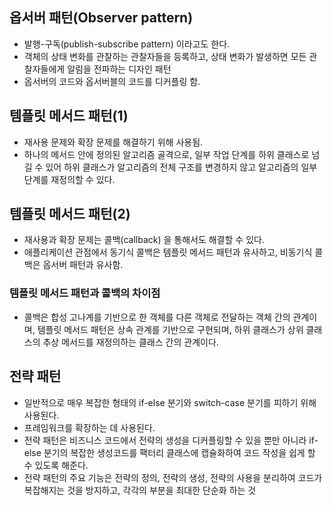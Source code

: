 ## 옵서버 패턴(Observer pattern)
- 발행-구독(publish-subscribe pattern) 이라고도 한다.
- 객체의 상태 변화를 관찰하는 관찰자들을 등록하고, 상태 변화가 발생하면 모든 관찰자들에게 알림을 전파하는 디자인 패턴
- 옵서버의 코드와 옵서버블의 코드를 디커플링 함.

## 템플릿 메서드 패턴(1)
- 재사용 문제와 확장 문제를 해결하기 위해 사용됨.
- 하나의 메서드 안에 정의된 알고리즘 골격으로, 일부 작업 단계를 하위 클래스로 넘길 수 있어 하위 클래스가 알고리즘의 전체 구조를 변경하지 않고 알고리즘의 일부 단계를 재정의할 수 있다.

## 템플릿 메서드 패턴(2)
- 재사용과 확장 문제는 콜백(callback) 을 통해서도 해결할 수 있다.
- 애플리케이션 관점에서 동기식 콜백은 템플릿 메서드 패턴과 유사하고, 비동기식 콜백은 옵서버 패턴과 유사함.

### 템플릿 메서드 패턴과 콜백의 차이점
- 콜백은 합성 고나계를 기반으로 한 객체를 다른 객체로 전달하는 객체 간의 관계이며, 템플릿 메서드 패턴은 상속 관계를 기반으로 구현되며, 하위 클래스가 상위 클래스의 추상 메서드를 재정의하는 클래스 간의 관계이다.

## 전략 패턴
- 일반적으로 매우 복잡한 형태의 if-else 분기와 switch-case 분기를 피하기 위해 사용된다.
- 프레임워크를 확장하는 데 사용된다.
- 전략 패턴은 비즈니스 코드에서 전략의 생성을 디커플링할 수 있을 뿐만 아니라 if-else 분기의 복잡한 생성코드를 팩터리 클래스에 캡슐화하여 코드 작성을 쉽게 할 수 있도록 해준다.
- 전략 패턴의 주요 기능은 전략의 정의, 전략의 생성, 전략의 사용을 분리하여 코드가 복잡해지는 것을 방지하고, 각각의 부분을 최대한 단순화 하는 것
